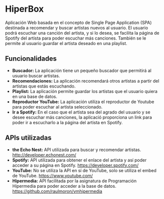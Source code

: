 # HiperBox

Aplicación Web basada en el concepto de Single Page Application (SPA) destinada a recomendar y buscar artistas nuevos al usuario. El usuario podrá escuchar una canción del artista, y si lo desea, se facilita la página de Spotify del artista para poder escuchar más canciones. También se le permite al usuario guardar el artista deseado en una playlist.

##  Funcionalidades

* **Buscador:** La aplicación tiene un pequeño buscador que permitirá al usuario buscar artistas.
* **Recomendaciones:** La aplicación recomendará otros artistas a partir del artistas que estás escuchando.
* **Playlist:** La aplicación permite guardar los artistas que el usuario quiera en una base de datos.
* **Reproductor YouTube:** La aplicación utiliza el reproductor de Youtube para poder escuchar al artista seleccionado.
* **Ir a Spotify:** En el caso que el artista sea del agrado del usuario y se desee escuchar más canciones, la aplicació proporciona un link para poder ir a escucharlo a la página del artista en Spotify.

## APIs utilizadas
* **the Echo Nest:** API utilizada para buscar y recomendar artistas. http://developer.echonest.com/
* **Spotify:** API utilizada para obtener el enlace del artista y así poder acceder a su página en Spotify. https://developer.spotify.com/
* **YouTube:** No se utiliza la API en sí de YouTube, solo se utiliza el embed de YouTube. https://www.youtube.com/
* **Hipermedia:** API facilitada por la asignatura de Programación Hipermedia para poder acceder a la base de datos. https://github.com/raulmoron/vmhipermedia